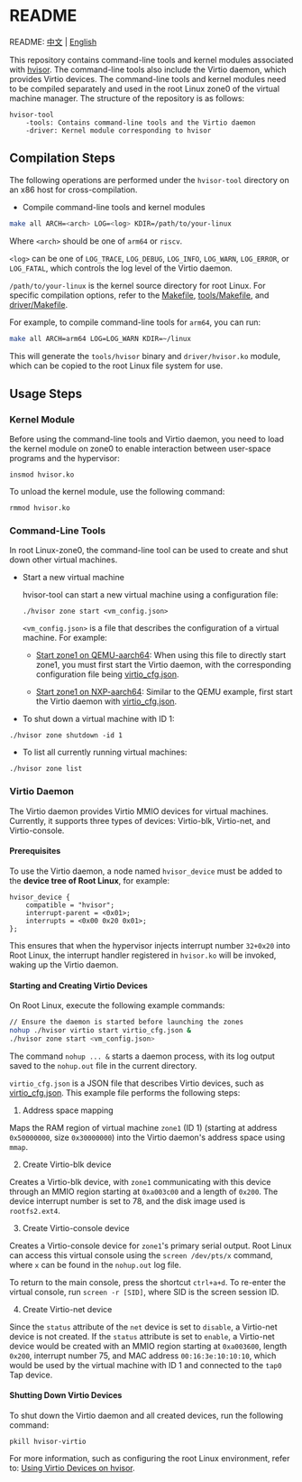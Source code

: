 # README

README: [中文](./README-zh.md) | [English](./README.md)

This repository contains command-line tools and kernel modules associated with [hvisor](https://github.com/syswonder/hvisor). The command-line tools also include the Virtio daemon, which provides Virtio devices. The command-line tools and kernel modules need to be compiled separately and used in the root Linux zone0 of the virtual machine manager. The structure of the repository is as follows:

```
hvisor-tool
	-tools: Contains command-line tools and the Virtio daemon
	-driver: Kernel module corresponding to hvisor
```

## Compilation Steps

The following operations are performed under the `hvisor-tool` directory on an x86 host for cross-compilation.

* Compile command-line tools and kernel modules

```bash
make all ARCH=<arch> LOG=<log> KDIR=/path/to/your-linux 
```

Where `<arch>` should be one of `arm64` or `riscv`.

`<log>` can be one of `LOG_TRACE`, `LOG_DEBUG`, `LOG_INFO`, `LOG_WARN`, `LOG_ERROR`, or `LOG_FATAL`, which controls the log level of the Virtio daemon.

`/path/to/your-linux` is the kernel source directory for root Linux. For specific compilation options, refer to the [Makefile](./Makefile), [tools/Makefile](./tools/Makefile), and [driver/Makefile](./driver/Makefile).

For example, to compile command-line tools for `arm64`, you can run:

```bash
make all ARCH=arm64 LOG=LOG_WARN KDIR=~/linux
```

This will generate the `tools/hvisor` binary and `driver/hvisor.ko` module, which can be copied to the root Linux file system for use.

## Usage Steps

### Kernel Module

Before using the command-line tools and Virtio daemon, you need to load the kernel module on zone0 to enable interaction between user-space programs and the hypervisor:

```
insmod hvisor.ko
```

To unload the kernel module, use the following command:

```
rmmod hvisor.ko
```

### Command-Line Tools

In root Linux-zone0, the command-line tool can be used to create and shut down other virtual machines.

* Start a new virtual machine

  hvisor-tool can start a new virtual machine using a configuration file:

  ```
  ./hvisor zone start <vm_config.json>
  ```

  `<vm_config.json>` is a file that describes the configuration of a virtual machine. For example:

  * [Start zone1 on QEMU-aarch64](./examples/qemu-aarch64/zone1_linux.json): When using this file to directly start zone1, you must first start the Virtio daemon, with the corresponding configuration file being [virtio_cfg.json](./examples/qemu-aarch64/virtio_cfg.json).

  * [Start zone1 on NXP-aarch64](./examples/nxp-aarch64/zone1_linux.json): Similar to the QEMU example, first start the Virtio daemon with [virtio_cfg.json](./examples/nxp-aarch64/virtio_cfg.json).

* To shut down a virtual machine with ID 1:

```
./hvisor zone shutdown -id 1
```

* To list all currently running virtual machines:

```
./hvisor zone list
```

### Virtio Daemon

The Virtio daemon provides Virtio MMIO devices for virtual machines. Currently, it supports three types of devices: Virtio-blk, Virtio-net, and Virtio-console.

#### Prerequisites

To use the Virtio daemon, a node named `hvisor_device` must be added to the **device tree of Root Linux**, for example:

```dts
hvisor_device {
    compatible = "hvisor";
    interrupt-parent = <0x01>;
    interrupts = <0x00 0x20 0x01>;
};
```

This ensures that when the hypervisor injects interrupt number `32+0x20` into Root Linux, the interrupt handler registered in `hvisor.ko` will be invoked, waking up the Virtio daemon.

#### Starting and Creating Virtio Devices

On Root Linux, execute the following example commands:

```bash
// Ensure the daemon is started before launching the zones
nohup ./hvisor virtio start virtio_cfg.json &
./hvisor zone start <vm_config.json>
```

The command `nohup ... &` starts a daemon process, with its log output saved to the `nohup.out` file in the current directory.

`virtio_cfg.json` is a JSON file that describes Virtio devices, such as [virtio_cfg.json](./examples/nxp-aarch64/virtio_cfg.json). This example file performs the following steps:

1. Address space mapping

Maps the RAM region of virtual machine `zone1` (ID 1) (starting at address `0x50000000`, size `0x30000000`) into the Virtio daemon's address space using `mmap`.

2. Create Virtio-blk device

Creates a Virtio-blk device, with `zone1` communicating with this device through an MMIO region starting at `0xa003c00` and a length of `0x200`. The device interrupt number is set to 78, and the disk image used is `rootfs2.ext4`.

3. Create Virtio-console device

Creates a Virtio-console device for `zone1`'s primary serial output. Root Linux can access this virtual console using the `screen /dev/pts/x` command, where `x` can be found in the `nohup.out` log file.

To return to the main console, press the shortcut `ctrl+a+d`. To re-enter the virtual console, run `screen -r [SID]`, where SID is the screen session ID.

4. Create Virtio-net device

Since the `status` attribute of the `net` device is set to `disable`, a Virtio-net device is not created. If the `status` attribute is set to `enable`, a Virtio-net device would be created with an MMIO region starting at `0xa003600`, length `0x200`, interrupt number 75, and MAC address `00:16:3e:10:10:10`, which would be used by the virtual machine with ID 1 and connected to the `tap0` Tap device.

#### Shutting Down Virtio Devices

To shut down the Virtio daemon and all created devices, run the following command:

```
pkill hvisor-virtio
```

For more information, such as configuring the root Linux environment, refer to: [Using Virtio Devices on hvisor](https://report.syswonder.org/#/2024/20240415_Virtio_devices_tutorial).
